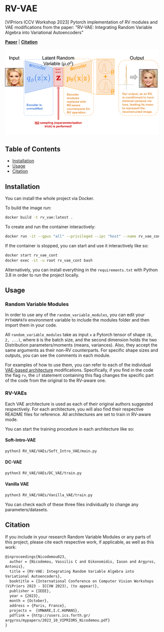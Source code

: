# RV-VAE

[VIPriors ICCV Workshop 2023] Pytorch implementation of RV modules and VAE modifications from the paper: "RV-VAE: Integrating Random Variable Algebra into Variational Autoencoders"

[**Paper**](http://users.ics.forth.gr/~argyros/mypapers/2023_10_VIPRIORS_Nicodemou.pdf) | 
[**Citation**](#citation) 

![RV-VAE Concept Figure](https://github.com/VassilisCN/RV-VAE/blob/main/RV-VAE%20Concept%20Figure.png)

## Table of Contents
- [Installation](#installation)
- [Usage](#usage)
- [Citation](#citation)

## Installation

You can install the whole project via Docker.

To build the image run:
```bash
docker build -t rv_vae:latest .
```
To create and run the container interactively:
```bash
docker run -it --gpus "all" --privileged --ipc "host" --name rv_vae_cont rv_vae
```
If the container is stopped, you can start and use it interactively like so:  
```bash
docker start rv_vae_cont
docker exec -it -u root rv_vae_cont bash
```

Alternatively, you can install everything in the `requirements.txt` with Python 3.8 in order to run the project locally. 

## Usage

### Random Variable Modules

In order to use any of the `random_variable_modules`, you can edit your `PYTHONPATH` environment variable to include the modules folder and then import them in your code.

All `random_variable_modules` take as input `x` a Pytorch tensor of shape `(B, 2, ...)`, where `B` is the batch size, and the second dimension holds the two Distribution parameters/moments (means, variances). Also, they accept the same arguments as their non-RV counterparts. For specific shape sizes and outputs, you can see the comments in each module.

For examples of how to use them, you can refer to each of the individual [VAE-based architecture](https://github.com/VassilisCN/RV-VAE/tree/main/VAEs) modifications. Specifically, if you find in the code the flag `rv`, the `if` statement containing this flag changes the specific part of the code from the original to the RV-aware one.

### RV-VAEs

Each VAE architecture is used as each of their original authors suggested respectively. For each architecture, you will also find their respective README files for reference. All architectures are set to train in RV-aware mode.

You can start the training procedure in each architecture like so:

#### Soft-Intro-VAE

```bash
python3 RV_VAE/VAEs/Soft_Intro_VAE/main.py
```

#### DC-VAE

```bash
python3 RV_VAE/VAEs/DC_VAE/train.py
```

#### Vanilla VAE

```bash
python3 RV_VAE/VAEs/Vanilla_VAE/train.py
```
You can check each of these three files individually to change any parameters/datasets.

## Citation

If you include in your research Random Variable Modules or any parts of this project, please cite each respective work, if applicable, as well as this work:
```
@inproceedings{Nicodemou023,
  author = {Nicodemou, Vassilis C and Oikonomidis, Iason and Argyros, Antonis},
  title = {RV-VAE: Integrating Random Variable Algebra into Variational Autoencoders},
  booktitle = {International Conference on Computer Vision Workshops (ViPriors 2023 - ICCVW 2023), (to appear)},
  publisher = {IEEE},
  year = {2023},
  month = {October},
  address = {Paris, France},
  projects =  {VMWARE,I.C.HUMANS},
  pdflink = {http://users.ics.forth.gr/ argyros/mypapers/2023_10_VIPRIORS_Nicodemou.pdf}
}
```
